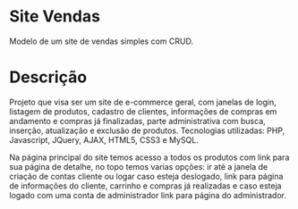 # Site Vendas
Modelo de um site de vendas simples com CRUD.

# Descrição
Projeto que visa ser um site de e-commerce geral, com janelas de login, listagem de produtos, cadastro de clientes, informações de compras em andamento e compras já finalizadas, parte administrativa com busca, inserção, atualização e exclusão de produtos. Tecnologias utilizadas: PHP, Javascript, JQuery, AJAX, HTML5, CSS3 e MySQL.

Na página principal do site temos acesso a todos os produtos com link para sua página de detalhe, no topo temos varias opções: ir até a janela de criação de contas cliente ou logar caso esteja deslogado, link para página de informações do cliente, carrinho e compras já realizadas e caso esteja logado com uma conta de administrador link para página do administrador.
